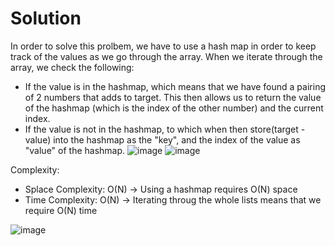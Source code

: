 
# Solution

In order to solve this prolbem, we have to use a hash map in order to keep track of the values as we go through the array. When we iterate through the array, we check the following:
- If the value is in the hashmap, which means that we have found a pairing of 2 numbers that adds to target. This then allows us to return the value of the hashmap (which is the index of the other number) and the current index. 
- If the value is not in the hashmap, to which when then store(target - value) into the hashmap as the "key", and the index of the value as "value" of the hashmap.
![image](https://github.com/user-attachments/assets/e6dcb551-68aa-484f-8770-95c6cee61690)
![image](https://github.com/user-attachments/assets/36b5a6b0-4a25-48e9-a2cd-0337c0d51e12)

Complexity:
- Splace Complexity: O(N) -> Using a hashmap requires O(N) space
- Time Complexity: O(N) -> Iterating throug the whole lists means that we require O(N) time

![image](https://github.com/user-attachments/assets/add6018e-ef4d-4cc8-a4e8-0b21472a534b)
